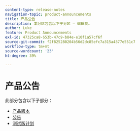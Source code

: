 ```yaml
---
content-type: release-notes
navigation-topic: product-announcements
title: 产品公告
description: 本分区包含以下子分区 – 编辑我。
author: Luke
feature: Product Announcements
exl-id: 47325ca8-653b-47c9-b84e-e10f1a57cf6f
source-git-commit: f2f825280204b56d2dc85efc7a315a4377e551c7
workflow-type: tm+mt
source-wordcount: '23'
ht-degree: 39%

---
```


# 产品公告

此部分包含以下子部分：

* [产品版本](../product-announcements/product-releases/product-releases.md)
* [公告](../product-announcements/announcements/announcements.md)
* [测试版计划](../product-announcements/betas/betas.md)
